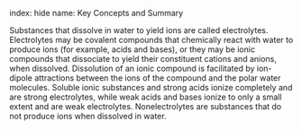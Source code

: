 index: hide
name: Key Concepts and Summary

Substances that dissolve in water to yield ions are called electrolytes. Electrolytes may be covalent compounds that chemically react with water to produce ions (for example, acids and bases), or they may be ionic compounds that dissociate to yield their constituent cations and anions, when dissolved. Dissolution of an ionic compound is facilitated by ion-dipole attractions between the ions of the compound and the polar water molecules. Soluble ionic substances and strong acids ionize completely and are strong electrolytes, while weak acids and bases ionize to only a small extent and are weak electrolytes. Nonelectrolytes are substances that do not produce ions when dissolved in water.
